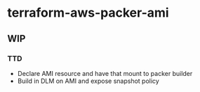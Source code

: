 # terraform-aws-packer-ami

## WIP

### TTD 

- Declare AMI resource and have that mount to packer builder 
- Build in DLM on AMI and expose snapshot policy 
